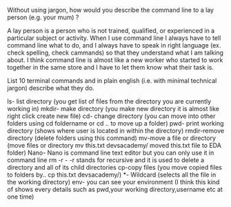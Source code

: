  Without using jargon, how would you describe the command line to a lay person (e.g. your mum)
?

A lay person is a person who is not trained, qualified, or experienced in a particular subject or activity.
When I use command line I always have to tell command line what to do, and I always have to speak in right language (ex. check spelling, check cammands) so that they understand what I am talking about. I think command line is almost like a new worker who started to work together in the same store and I have to let them know what their task is. 


List 10 terminal commands and in plain english (i.e. with minimal technical jargon) describe what they do.

ls- list directory    (you get list of files from the directory you are currently working in)
mkdir- make directory (you make new directory it is almost like right click create new file)
cd- change directory (you can move into other folders using cd foldername or cd .. to move up a folder)
pwd- print working directory (shows where user is located in within the directory)
rmdir-remove directory (delete folders using this command)
mv-move a file or directory (move files or directory mv this.txt devsacademy/ moved this.txt file to EDA folder)
Nano- Nano is command line text editor but you can only use it in command line
rm -r - -r stands for recursive and it is used to delete a directory and all of its child directories
cp-copy files (you move copied files to folders by.. cp this.txt devsacademy/)
*- Wildcard (selects all the file in the working directory)
env- you can see your environment (I think this kind of shows every details such as pwd,your working directory,username etc at one time)

